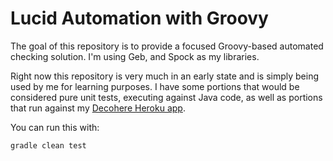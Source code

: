 # Lucid Automation with Groovy

The goal of this repository is to provide a focused Groovy-based automated checking solution. I'm using Geb, and Spock as my libraries.

Right now this repository is very much in an early state and is simply being used by me for learning purposes. I have some portions that would be considered pure unit tests, executing against Java code, as well as portions that run against my [Decohere Heroku app](https://decohere.herokuapp.com/).

You can run this with:

    gradle clean test
